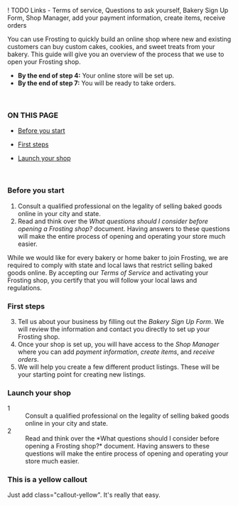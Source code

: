 ! TODO
Links - Terms of service, Questions to ask yourself, Bakery Sign Up Form, Shop Manager, add your payment information, create items, receive orders

You can use Frosting to quickly build an online shop where new and existing customers can buy custom cakes, cookies, and sweet treats from your bakery.  This guide will give you an overview of the process that we use to open your Frosting shop.

- **By the end of step 4:** Your online store will be set up.
- **By the end of step 7:** You will be ready to take orders.

<br>
<section class="callout-blue">
  <h3>ON THIS PAGE</h3>
  <p>

- [Before you start](#before-you-start)
- [First steps](#first-steps)
- [Launch your shop](#launch-your-shop)

  </p>
</section>
<br>  

### Before you start

1. Consult a qualified professional on the legality of selling baked goods online in your city and state.  
2. Read and think over the *What questions should I consider before opening a Frosting shop?* document. Having answers to these questions will make the entire process of opening and operating your store much easier.

While we would like for every bakery or home baker to join Frosting, we are required to comply with state and local laws that restrict selling baked goods online. By accepting our *Terms of Service* and activating your Frosting shop, you certify that you will follow your local laws and regulations.

### First steps

3. Tell us about your business by filling out the *Bakery Sign Up Form*. We will review the information and contact you directly to set up your Frosting shop.
4. Once your shop is set up, you will have access to the *Shop Manager* where you can add *payment information*, *create items*, and *receive orders*.
5. We will help you create a few different product listings. These will be your starting point for creating new listings.

### Launch your shop

<dl>
<dt>1</dt>
<dd>Consult a qualified professional on the legality of selling baked goods online in your city and state.</dd>
<dt>2</dt>
<dd>Read and think over the *What questions should I consider before opening a Frosting shop?* document. Having answers to these questions will make the entire process of opening and operating your store much easier.</dd>
</dl>

<section class="callout-yellow">
<h3>This is a yellow callout</h3>
<p>Just add class="callout-yellow". It's really that easy.</p>
</section>
